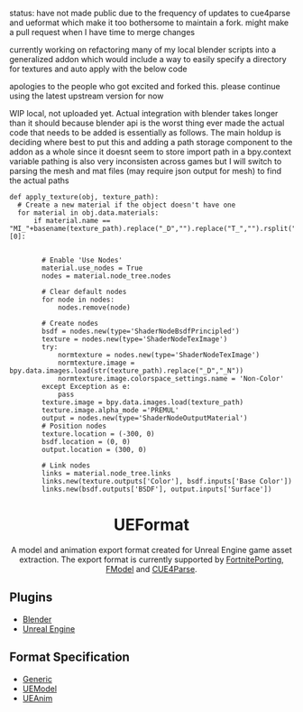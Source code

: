 status:
have not made public due to the frequency of updates to cue4parse and ueformat which make it too bothersome to maintain a fork. might make a pull request when I have time to merge changes

currently working on refactoring many of my local blender scripts into a generalized addon which would include a way to easily specify a directory for textures and auto apply with the below code

apologies to the people who got excited and forked this. please continue using the latest upstream version for now 


WIP local, not uploaded yet. Actual integration with blender takes longer than it should because blender api is the worst thing ever made
the actual code that needs to be added is essentially as follows. The main holdup is deciding where best to put this
and adding a path storage component to the addon as a whole since it doesnt seem to store import path in a bpy.context variable
pathing is also very inconsisten across games but I will switch to parsing the mesh and mat files (may require json output for mesh) to find the actual paths
```
def apply_texture(obj, texture_path):
  # Create a new material if the object doesn't have one
  for material in obj.data.materials:
      if material.name == "MI_"+basename(texture_path).replace("_D","").replace("T_","").rsplit(".")[0]:
    
              
        # Enable 'Use Nodes'
        material.use_nodes = True
        nodes = material.node_tree.nodes
        
        # Clear default nodes
        for node in nodes:
            nodes.remove(node)
      
        # Create nodes
        bsdf = nodes.new(type='ShaderNodeBsdfPrincipled')
        texture = nodes.new(type='ShaderNodeTexImage')
        try:
            normtexture = nodes.new(type='ShaderNodeTexImage')
            normtexture.image = bpy.data.images.load(str(texture_path).replace("_D","_N"))
            normtexture.image.colorspace_settings.name = 'Non-Color'
        except Exception as e:
            pass
        texture.image = bpy.data.images.load(texture_path)
        texture.image.alpha_mode ='PREMUL'
        output = nodes.new(type='ShaderNodeOutputMaterial')
        # Position nodes
        texture.location = (-300, 0)
        bsdf.location = (0, 0)
        output.location = (300, 0)
      
        # Link nodes
        links = material.node_tree.links
        links.new(texture.outputs['Color'], bsdf.inputs['Base Color'])
        links.new(bsdf.outputs['BSDF'], output.inputs['Surface'])
  ```


<div align="center">

# UEFormat

A model and animation export format created for Unreal Engine game asset extraction. The export format is currently supported by [FortnitePorting](https://github.com/h4lfheart/FortnitePorting), [FModel](https://github.com/4sval/FModel) and [CUE4Parse](https://github.com/FabianFG/CUE4Parse).

</div>

## Plugins
- [Blender](https://github.com/h4lfheart/UEFormat/tree/blender)
- [Unreal Engine](https://github.com/h4lfheart/UEFormat/tree/unreal)

## Format Specification
- [Generic](https://github.com/h4lfheart/UEFormat/tree/master/docs/generic.md)
- [UEModel](https://github.com/h4lfheart/UEFormat/tree/master/docs/uemodel.md)
- [UEAnim](https://github.com/h4lfheart/UEFormat/tree/master/docs/ueanim.md)